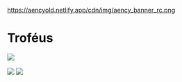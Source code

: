 <img>https://aencyold.netlify.app/cdn/img/aency_banner_rc.png</img>

# Troféus
![](https://github-profile-trophy.vercel.app/?username=aencyco&theme=radical&no-frame=true&no-bg=true&margin-w=4)
<br><br>
![](https://github-readme-stats.vercel.app/api?username=aencyco&theme=dark&hide_border=false&include_all_commits=true&count_private=true) ![](https://github-readme-streak-stats.herokuapp.com/?user=aencyco&theme=dark&hide_border=false)<br/>

<!--
<img src="https://myreadme.vercel.app/api/embed/aencyco?panels=userstatistics,toprepositories,toplanguages,commitgraph" alt="reimaginedreadme" /><br>
-->

<!--
  Ver depois
  https://github.com/madushadhanushka/github-readme
-->
